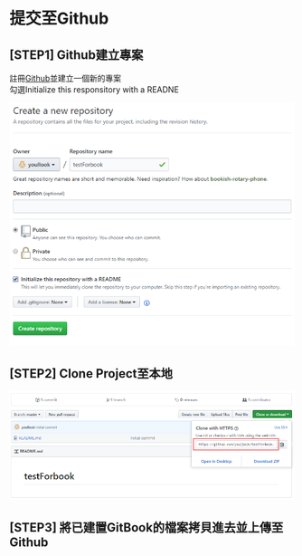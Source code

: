 # 提交至Github

## \[STEP1\] Github建立專案

註冊[Github](https://github.com/)並建立一個新的專案  
勾選Initialize this responsitory with a READNE

![](.gitbook/assets/git_project.png)

## \[STEP2\] Clone Project至本地

![](.gitbook/assets/git_clone.png)

## \[STEP3\] 將已建置GitBook的檔案拷貝進去並上傳至Github

